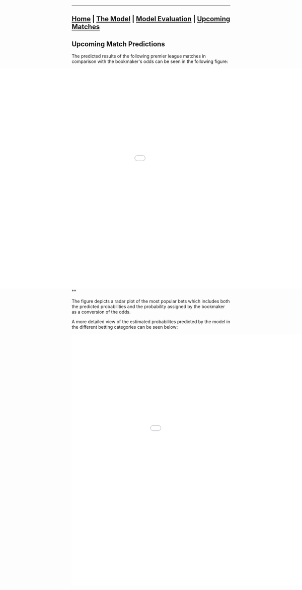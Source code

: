 ________________________________________________________________________________________________________________________________
<style>
    body {
        overflow-x: hidden;
    }
</style>

## [Home](https://elasticalist.github.io/Home/ "EnglishPremierLeaguePredictor Home page") | [The Model](https://elasticalist.github.io/Model/ "Learn more about the model") | [Model Evaluation](https://elasticalist.github.io/Evaluation/ "Past season performance of the model") | [Upcoming Matches](https://elasticalist.github.io/Upcoming/ "The predictions of the upcoming matches")

## Upcoming Match Predictions

The predicted results of the following premier league matches in comparison with the bookmaker's odds can be seen in the following figure:

<iframe src="UpcomingMatchesPredictionFigure.html" width="1500" height="700" frameborder="0" allowfullscreen="true" scrolling="no" style="position:relative; top: 0px; left: -250px;"></iframe> 
**

The figure depicts a radar plot of the most popular bets which includes both the predicted probabilities and the probability assigned by the bookmaker as a conversion of the odds.

A more detailed view of the estimated probabilites predicted by the model in the different betting categories can be seen below:

<iframe src="UpcomingMatchesPrediction.html" width="1100" height="800" frameborder="0" allowfullscreen="true" scrolling="no"></iframe> 
